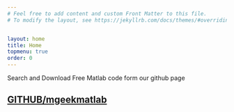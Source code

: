 ```yaml
---
# Feel free to add content and custom Front Matter to this file.
# To modify the layout, see https://jekyllrb.com/docs/themes/#overriding-theme-defaults


layout: home
title: Home
topmenu: true
order: 0
---
```


Search and Download Free Matlab code form our github page


## [GITHUB/mgeekmatlab](https://github.com/mgeekmatlab)


